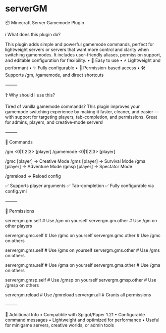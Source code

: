 # serverGM
📦 Minecraft Server Gamemode Plugin

ℹ️ What does this plugin do?

This plugin adds simple and powerful gamemode commands, perfect for lightweight servers or servers that want more control and clarity when switching gamemodes. It includes user-friendly aliases, permission support, and editable configuration for flexibility. • 🔧 Easy to use • ⚡ Lightweight and performant • ✨ Fully configurable • 🔐 Permission-based access • 🛠️ Supports /gm, /gamemode, and direct shortcuts

⸻

❓ Why should I use this?

Tired of vanilla gamemode commands? This plugin improves your gamemode switching experience by making it faster, cleaner, and easier — with support for targeting players, tab-completion, and permissions. Great for admins, players, and creative-mode servers!

⸻

📜 Commands

/gm <0|1|2|3> [player] /gamemode <0|1|2|3> [player]

/gmc [player] → Creative Mode /gms [player] → Survival Mode /gma [player] → Adventure Mode /gmsp [player] → Spectator Mode

/gmreload → Reload config

✅ Supports player arguments ✅ Tab-completion ✅ Fully configurable via config.yml

⸻

🔐 Permissions

servergm.gm.self # Use /gm on yourself servergm.gm.other # Use /gm on other players

servergm.gmc.self # Use /gmc on yourself servergm.gmc.other # Use /gmc on others

servergm.gms.self # Use /gms on yourself servergm.gms.other # Use /gms on others

servergm.gma.self # Use /gma on yourself servergm.gma.other # Use /gma on others

servergm.gmsp.self # Use /gmsp on yourself servergm.gmsp.other # Use /gmsp on others

servergm.reload # Use /gmreload servergm.all # Grants all permissions

⸻

🧩 Additional Info • Compatible with Spigot/Paper 1.21 • Configurable command messages • Lightweight and optimized for performance • Useful for minigame servers, creative worlds, or admin tools
